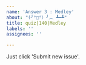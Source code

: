 ```yaml
---
name: 'Answer 3 : Medley'
about: "(╯°□°）╯︵ ┻━┻"
title: quiz|140|Medley
labels: ''
assignees: ''

---
```


Just click 'Submit new issue'.
